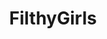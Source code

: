 ---
title: FilthyGirls
crosslinks:
- livven
- PornStarletHQ
- gag_spit
- rimming
- Pee
- PORN4U
- AnalFood
- GinaValentina
- GirlsRimGuys
- GirlsRimmingGuys
- SiVaBeneMoltoBene
- BustyNaturalPornstars
- CindyStarfall
- BadDragon
- SheLikesItRough
- SummerBrielle
---